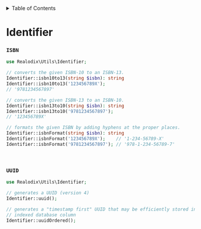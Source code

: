 <!-- START doctoc generated TOC please keep comment here to allow auto update -->
<!-- DON'T EDIT THIS SECTION, INSTEAD RE-RUN doctoc TO UPDATE -->
<details>
<summary>Table of Contents</summary>

- [Identifier](#identifier)
    - [`ISBN`](#isbn)
    - [`UUID`](#uuid)

</details>
<!-- END doctoc generated TOC please keep comment here to allow auto update -->

Identifier
===

### `ISBN`

```php
use Realodix\Utils\Identifier;

// converts the given ISBN-10 to an ISBN-13.
Identifier::isbn10to13(string $isbn): string 
Identifier::isbn10to13('123456789X');
// '9781234567897'

// converts the given ISBN-13 to an ISBN-10.
Identifier::isbn13to10(string $isbn): string 
Identifier::isbn13to10('9781234567897');
// '123456789X'

// formats the given ISBN by adding hyphens at the proper places.
Identifier::isbnFormat(string $isbn): string
Identifier::isbnFormat('123456789X');    // '1-234-56789-X'
Identifier::isbnFormat('9781234567897'); // '978-1-234-56789-7'
```

<br>

### `UUID`

```php
use Realodix\Utils\Identifier;

// generates a UUID (version 4)
Identifier::uuid();

// generates a "timestamp first" UUID that may be efficiently stored in an
// indexed database column
Identifier::uuidOrdered();
```
